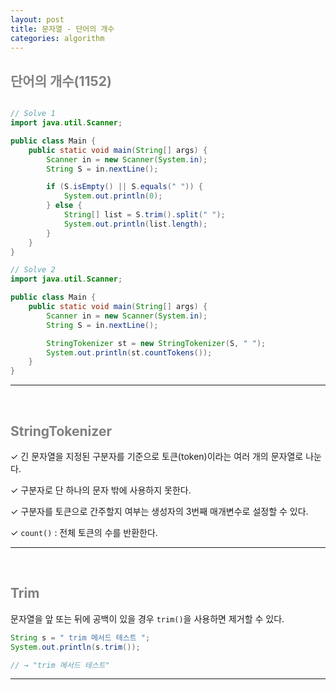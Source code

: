```yaml
---
layout: post
title: 문자열 - 단어의 개수
categories: algorithm
---
```


## <span style="color:gray">단어의 개수(1152)</span>

```java

// Solve 1
import java.util.Scanner;

public class Main {
    public static void main(String[] args) {
        Scanner in = new Scanner(System.in);
        String S = in.nextLine();

        if (S.isEmpty() || S.equals(" ")) {
            System.out.println(0);
        } else {
            String[] list = S.trim().split(" ");
            System.out.println(list.length);
        }
    }
}

// Solve 2
import java.util.Scanner;

public class Main {
    public static void main(String[] args) {
        Scanner in = new Scanner(System.in);
        String S = in.nextLine();

        StringTokenizer st = new StringTokenizer(S, " ");
        System.out.println(st.countTokens());
    }
}
```
---

<br>

## <span style="color:gray">StringTokenizer</span>

✓ 긴 문자열을 지정된 구분자를 기준으로 토큰(token)이라는 여러 개의 문자열로 나눈다.

✓ 구분자로 단 하나의 문자 밖에 사용하지 못한다.

✓ 구분자를 토큰으로 간주할지 여부는 생성자의 3번째 매개변수로 설정할 수 있다.

✓ `count()` : 전체 토큰의 수를 반환한다.

---

<br>

## <span style="color:gray">Trim</span>

문자열을 앞 또는 뒤에 공백이 있을 경우 `trim()`을 사용하면 제거할 수 있다.

```java
String s = " trim 메서드 테스트 ";
System.out.println(s.trim());

// → "trim 메서드 테스트"
```

---
